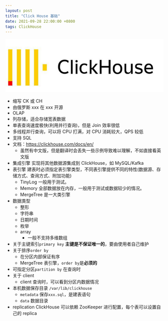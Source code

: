 ```yaml
---
layout: post
title: "Click House 基础"
date: 2021-09-28 22:00:00 +0800
tags: ClickHouse
---
```


![ClickHouse](/assets/images/2021-09-28-ClickHouse_Basic_1.png)

- 缩写 CK 或 CH
- 由俄罗斯 xxx 在 xxx 开源
- OLAP
- 列存储，适合存储宽表数据
- 单表查询速度极快(利用并行查询)，但是 Join 效率很低
- 多线程并行查询，可以将 CPU 打满，对 CPU 消耗较大，QPS 较低
- 支持 SQL
- 文档：https://clickhouse.com/docs/en/
  - 虽然有中文版，但是翻译时会丢失一些示例导致难以理解，不如直接看英文版
- 集成引擎
  实现将其他数据源集成到 ClickHouse，如 MySQL/Kafka
- 表引擎
  建表时必须指定表引擎类型，不同表引擎提供不同的特性(数据源、存储方式、查询方式、附加功能)
  - TinyLog
    一般用于测试。
  - Memory
    全部数据放在内存，一般用于测试或数据较少的情况。
  - MergeTree
    是一大类引擎
- 数据类型
  - 整形
  - 字符串
  - 日期时间
  - 枚举
  - array
    - 一般不支持多维数组
- 关于主键索引`primary key`
  **主键是不保证唯一的**，要由使用者自己维护
- 关于排序`order by`
  - 在分区内部保证有序
  - MergeTree 表引擎，`order by`是**必须的**
- 可指定分区`partition by`
  在查询时
- 关于 client
  - client 查询时，可以看到分区内数据情况
- 本机数据保存目录 `/var/lib/clickhouse`
  - `metadata`
    保存`xxx.sql`，是建表语句
  - `data`
    数据目录
- replication
  ClickHouse 可以依赖 ZooKeeper 进行配置，每个表可以设置自己的 replica
